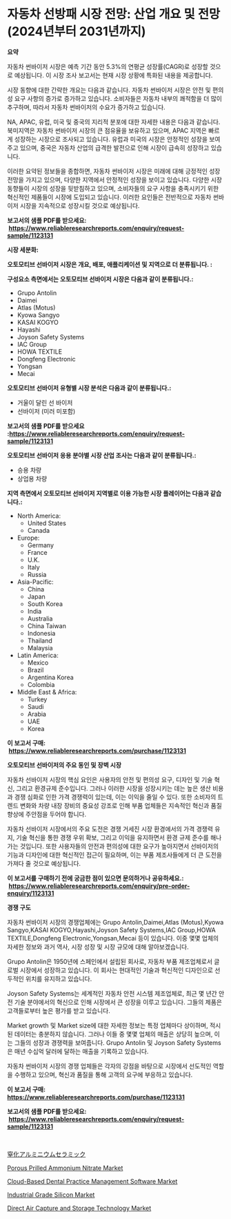 <p><h1>자동차 선방패 시장 전망: 산업 개요 및 전망 (2024년부터 2031년까지)</h1></p><p><strong>요약</strong></p>
<p><p>자동차 썬바이저 시장은 예측 기간 동안 5.3%의 연평균 성장률(CAGR)로 성장할 것으로 예상됩니다. 이 시장 조사 보고서는 현재 시장 상황에 특화된 내용을 제공합니다. </p><p>시장 동향에 대한 간략한 개요는 다음과 같습니다. 자동차 썬바이저 시장은 안전 및 편의성 요구 사항의 증가로 증가하고 있습니다. 소비자들은 자동차 내부의 쾌적함을 더 많이 추구하며, 따라서 자동차 썬바이저의 수요가 증가하고 있습니다.</p><p>NA, APAC, 유럽, 미국 및 중국의 지리적 분포에 대한 자세한 내용은 다음과 같습니다. 북미지역은 자동차 썬바이저 시장의 큰 점유율을 보유하고 있으며, APAC 지역은 빠르게 성장하는 시장으로 조사되고 있습니다. 유럽과 미국의 시장은 안정적인 성장을 보여주고 있으며, 중국은 자동차 산업의 급격한 발전으로 인해 시장이 급속히 성장하고 있습니다.</p><p>이러한 요약된 정보들을 종합하면, 자동차 썬바이저 시장은 미래에 대해 긍정적인 성장 전망을 가지고 있으며, 다양한 지역에서 안정적인 성장을 보이고 있습니다. 다양한 시장 동향들이 시장의 성장을 뒷받침하고 있으며, 소비자들의 요구 사항을 충족시키기 위한 혁신적인 제품들이 시장에 도입되고 있습니다. 이러한 요인들은 전반적으로 자동차 썬바이저 시장을 지속적으로 성장시킬 것으로 예상됩니다.</p></p>
<p><strong>보고서의 샘플 PDF를 받으세요: &nbsp;<a href="https://www.reliableresearchreports.com/enquiry/request-sample/1123131">https://www.reliableresearchreports.com/enquiry/request-sample/1123131</a></strong></p>
<p><strong>시장 세분화:</strong></p>
<p><strong> 오토모티브 선바이저 시장은 개요, 배포, 애플리케이션 및 지역으로 더 분류됩니다. :</strong></p>
<p><strong>구성요소 측면에서는 오토모티브 선바이저 시장은 다음과 같이 분류됩니다.:</strong></p>
<p><ul><li>Grupo Antolin</li><li>Daimei</li><li>Atlas (Motus)</li><li>Kyowa Sangyo</li><li>KASAI KOGYO</li><li>Hayashi</li><li>Joyson Safety Systems</li><li>IAC Group</li><li>HOWA TEXTILE</li><li>Dongfeng Electronic</li><li>Yongsan</li><li>Mecai</li></ul></p>
<p><strong> 오토모티브 선바이저 유형별 시장 분석은 다음과 같이 분류됩니다.:</strong></p>
<p><ul><li>거울이 달린 선 바이저</li><li>선바이저 (미러 미포함)</li></ul></p>
<p><strong>보고서의 샘플 PDF를 받으세요 :<a href="https://www.reliableresearchreports.com/enquiry/request-sample/1123131">https://www.reliableresearchreports.com/enquiry/request-sample/1123131</a></strong></p>
<p><strong> 오토모티브 선바이저 응용 분야별 시장 산업 조사는 다음과 같이 분류됩니다.:</strong></p>
<p><ul><li>승용 차량</li><li>상업용 차량</li></ul></p>
<p><strong>지역 측면에서 오토모티브 선바이저 지역별로 이용 가능한 시장 플레이어는 다음과 같습니다.:</strong></p>
<p><ul>
    <li>
        North America:
        <ul>
            <li>United States</li>
            <li>Canada</li>
        </ul>
    </li>
    <li>
        Europe:
        <ul>
            <li>Germany</li>
            <li>France</li>
            <li>U.K.</li>
            <li>Italy</li>
            <li>Russia</li>
        </ul>
    </li>
    <li>
        Asia-Pacific:
        <ul>
            <li>China</li>
            <li>Japan</li>
            <li>South Korea</li>
            <li>India</li>
            <li>Australia</li>
            <li>China Taiwan</li>
            <li>Indonesia</li>
            <li>Thailand</li>
            <li>Malaysia</li>
        </ul>
    </li>
    <li>
        Latin America:
        <ul>
            <li>Mexico</li>
            <li>Brazil</li>
            <li>Argentina Korea</li>
            <li>Colombia</li>
        </ul>
    </li>
    <li>
        Middle East & Africa:
        <ul>
            <li>Turkey</li>
            <li>Saudi</li>
            <li>Arabia</li>
            <li>UAE</li>
            <li>Korea</li>
        </ul>
    </li>
    </ul></p>
<p><strong>이 보고서 구매: &nbsp;<a href="https://www.reliableresearchreports.com/purchase/1123131">https://www.reliableresearchreports.com/purchase/1123131</a></strong></p>
<p><strong>오토모티브 선바이저의 주요 동인 및 장벽 시장</strong></p>
<p><p>자동차 선바이저 시장의 핵심 요인은 사용자의 안전 및 편의성 요구, 디자인 및 기술 혁신, 그리고 환경규제 준수입니다. 그러나 이러한 시장을 성장시키는 데는 높은 생산 비용과 경쟁 심화로 인한 가격 경쟁력이 있는데, 이는 이익을 줄일 수 있다. 또한 소비자의 트렌드 변화와 차량 내장 장비의 중요성 강조로 인해 부품 업체들은 지속적인 혁신과 품질 향상에 주안점을 두어야 합니다.</p><p>자동차 선바이저 시장에서의 주요 도전은 경쟁 거세진 시장 환경에서의 가격 경쟁력 유지, 기술 혁신을 통한 경쟁 우위 확보, 그리고 이익을 유지하면서 환경 규제 준수를 해나가는 것입니다. 또한 사용자들의 안전과 편의성에 대한 요구가 높아지면서 선바이저의 기능과 디자인에 대한 혁신적인 접근이 필요하며, 이는 부품 제조사들에게 더 큰 도전을 가져다 줄 것으로 예상됩니다.</p></p>
<p><strong>이 보고서를 구매하기 전에 궁금한 점이 있으면 문의하거나 공유하세요.: &nbsp;<a href="https://www.reliableresearchreports.com/enquiry/pre-order-enquiry/1123131">https://www.reliableresearchreports.com/enquiry/pre-order-enquiry/1123131</a></strong></p>
<p><strong>경쟁 구도</strong></p>
<p><p>자동차 썬바이저 시장의 경쟁업체에는 Grupo Antolin,Daimei,Atlas (Motus),Kyowa Sangyo,KASAI KOGYO,Hayashi,Joyson Safety Systems,IAC Group,HOWA TEXTILE,Dongfeng Electronic,Yongsan,Mecai 등이 있습니다. 이중 몇몇 업체의 자세한 정보와 과거 역사, 시장 성장 및 시장 규모에 대해 알아보겠습니다.</p><p>Grupo Antolin은 1950년에 스페인에서 설립된 회사로, 자동차 부품 제조업체로서 글로벌 시장에서 성장하고 있습니다. 이 회사는 현대적인 기술과 혁신적인 디자인으로 선두적인 위치를 유지하고 있습니다.</p><p>Joyson Safety Systems는 세계적인 자동차 안전 시스템 제조업체로, 최근 몇 년간 안전 기술 분야에서의 혁신으로 인해 시장에서 큰 성장을 이루고 있습니다. 그들의 제품은 고객들로부터 높은 평가를 받고 있습니다.</p><p>Market growth 및 Market size에 대한 자세한 정보는 특정 업체마다 상이하며, 적시된 데이터는 충분하지 않습니다. 그러나 이들 중 몇몇 업체의 매출은 상당히 높으며, 이는 그들의 성장과 경쟁력을 보여줍니다. Grupo Antolin 및 Joyson Safety Systems은 매년 수십억 달러에 달하는 매출을 기록하고 있습니다.</p><p>자동차 썬바이저 시장의 경쟁 업체들은 각자의 강점을 바탕으로 시장에서 선도적인 역할을 수행하고 있으며, 혁신과 품질을 통해 고객의 요구에 부응하고 있습니다.</p></p>
<p><strong>이 보고서 구매: &nbsp; <a href="https://www.reliableresearchreports.com/purchase/1123131">https://www.reliableresearchreports.com/purchase/1123131</a></strong></p>
<p><strong>보고서의 샘플 PDF를 받으세요: &nbsp;<a href="https://www.reliableresearchreports.com/enquiry/request-sample/1123131">https://www.reliableresearchreports.com/enquiry/request-sample/1123131</a></strong><strong></strong></p>
<p>&nbsp;</p>
<p><p><a href="https://github.com/wkuactfdzwizk06/Market-Research-Report-List-1/blob/main/7715398190195.md">窒化アルミニウムセラミック</a></p><p><a href="https://issuu.com/reportprime-2/docs/porous-prilled-ammonium-nitrate-market-size-2030.p">Porous Prilled Ammonium Nitrate Market</a></p><p><a href="https://view.publitas.com/reportprime-1/cloud-based-dental-practice-management-software-market-size-2023-2030-global-industrial-analysis-key-geographical-regions-market-share-top-key-players-product-types-and-forecast-research-report/">Cloud-Based Dental Practice Management Software Market</a></p><p><a href="https://issuu.com/reportprime-2/docs/industrial-grade-silicon-market-size-2030.pptx">Industrial Grade Silicon Market</a></p><p><a href="https://view.publitas.com/reportprime-1/direct-air-capture-and-storage-technology-market-size-and-growth-market-segmentation-regional-and-country-breakdowns-and-market-trends-for-period-from-2024-2031/">Direct Air Capture and Storage Technology Market</a></p></p>